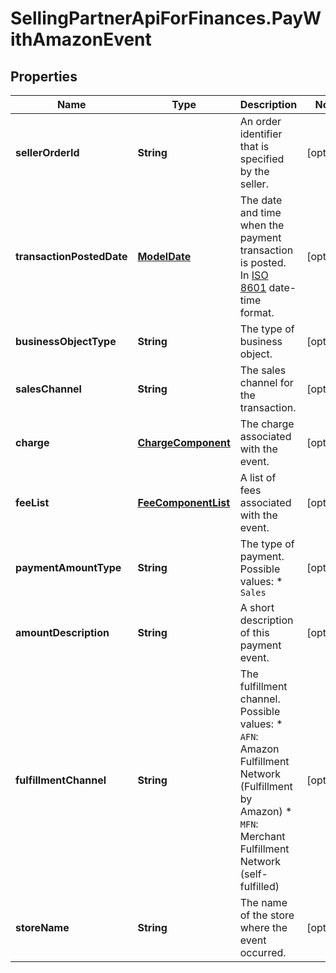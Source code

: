 # SellingPartnerApiForFinances.PayWithAmazonEvent

## Properties
Name | Type | Description | Notes
------------ | ------------- | ------------- | -------------
**sellerOrderId** | **String** | An order identifier that is specified by the seller. | [optional] 
**transactionPostedDate** | [**ModelDate**](ModelDate.md) | The date and time when the payment transaction is posted. In [ISO 8601](https://developer-docs.amazon.com/sp-api/docs/iso-8601) date-time format. | [optional] 
**businessObjectType** | **String** | The type of business object. | [optional] 
**salesChannel** | **String** | The sales channel for the transaction. | [optional] 
**charge** | [**ChargeComponent**](ChargeComponent.md) | The charge associated with the event. | [optional] 
**feeList** | [**FeeComponentList**](FeeComponentList.md) | A list of fees associated with the event. | [optional] 
**paymentAmountType** | **String** | The type of payment.  Possible values:  * `Sales` | [optional] 
**amountDescription** | **String** | A short description of this payment event. | [optional] 
**fulfillmentChannel** | **String** | The fulfillment channel.  Possible values:  * `AFN`: Amazon Fulfillment Network (Fulfillment by Amazon)  * `MFN`: Merchant Fulfillment Network (self-fulfilled) | [optional] 
**storeName** | **String** | The name of the store where the event occurred. | [optional] 


